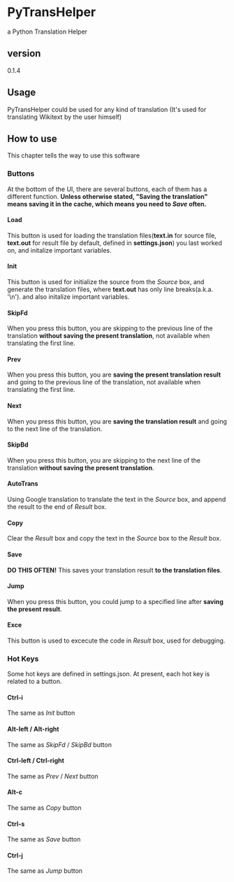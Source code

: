 # PyTransHelper

 a Python Translation Helper

## version

 0.1.4

## Usage

 PyTransHelper could be used for any kind of translation (It's used for translating Wikitext by the user himself)

## How to use

 This chapter tells the way to use this software

### Buttons

 At the bottom of the UI, there are several buttons,
 each of them has a different function.
 **Unless otherwise stated, "Saving the translation" means saving it in the cache, which means you need to *Save* often.**

#### Load

 This button is used for loading the translation files(**text.in** for source file, **text.out** for result file by default, defined in **settings.json**) you last worked on, and initalize important variables.

#### Init

 This button is used for initialize the source from the *Source* box, and generate the translation files, where **text.out** has only line breaks(a.k.a. '\n'). and also initalize important variables.

#### SkipFd

 When you press this button, you are skipping to the previous line of the translation **without saving the present translation**, not available when translating the first line.

#### Prev

 When you press this button, you are **saving the present translation result** and going to the previous line of the translation, not available when translating the first line.

#### Next

 When you press this button, you are **saving the translation result** and going to the next line of the translation.

#### SkipBd

 When you press this button, you are skipping to the next line of the translation **without saving the present translation**.

#### AutoTrans

 Using Google translation to translate the text in the *Source* box, and append the result to the end of *Result* box.

#### Copy

 Clear the *Result* box and copy the text in the *Source* box to the *Result* box.

#### Save

 **DO THIS OFTEN!** This saves your translation result **to the translation files**.

#### Jump

 When you press this button, you could jump to a specified line after **saving the present result**.

#### Exce

 This button is used to excecute the code in *Result* box, used for debugging.

### Hot Keys

 Some hot keys are defined in settings.json. At present, each hot key is related to a button.

#### Ctrl-i

 The same as *Init* button

#### Alt-left / Alt-right

 The same as *SkipFd* / *SkipBd* button

#### Ctrl-left / Ctrl-right

 The same as *Prev* / *Next* button

#### Alt-c

 The same as *Copy* button

#### Ctrl-s

 The same as *Save* button

#### Ctrl-j

 The same as *Jump* button
